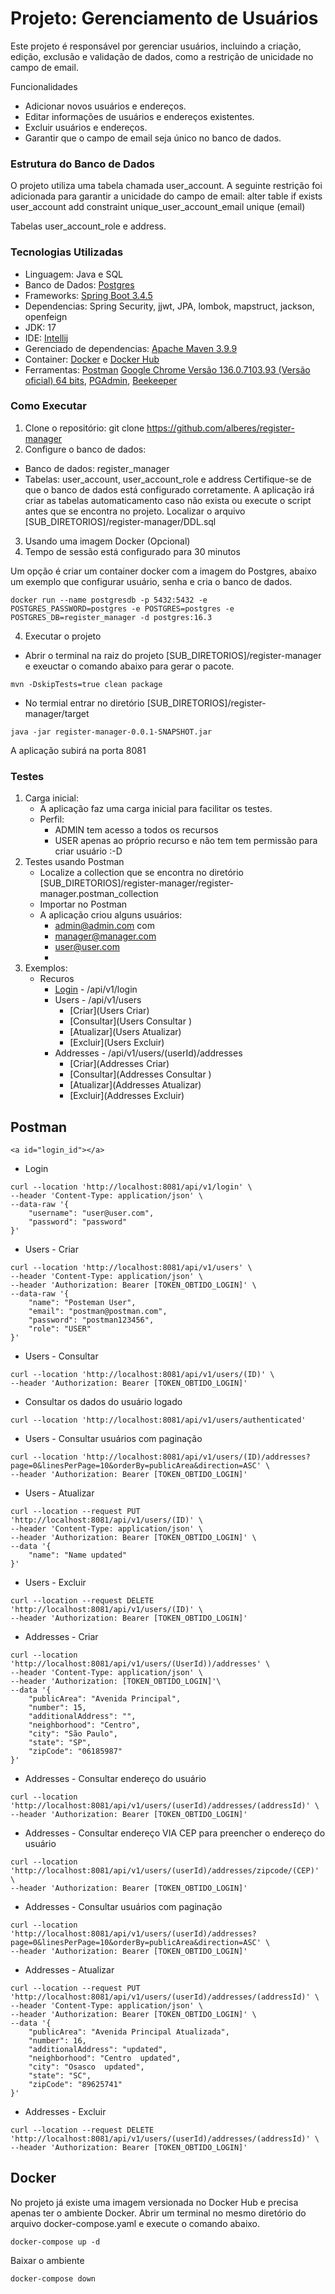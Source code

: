 # Projeto: Gerenciamento de Usuários
Este projeto é responsável por gerenciar usuários, incluindo a criação, edição, exclusão e validação de dados, como a restrição de unicidade no campo de email.

Funcionalidades
* Adicionar novos usuários e endereços.
* Editar informações de usuários e endereços existentes.
* Excluir usuários e endereços.
* Garantir que o campo de email seja único no banco de dados.

### Estrutura do Banco de Dados
O projeto utiliza uma tabela chamada user_account. A seguinte restrição foi adicionada para garantir a unicidade do campo de email:
alter table if exists user_account
add constraint unique_user_account_email unique (email)

Tabelas user_account_role e address.

### Tecnologias Utilizadas
* Linguagem: Java e SQL
* Banco de Dados: [Postgres](https://www.postgresql.org/)
* Frameworks: [Spring Boot 3.4.5](https://start.spring.io/)
* Dependencias: Spring Security, jjwt, JPA, lombok, mapstruct, jackson, openfeign
* JDK: 17
* IDE: [Intellij](https://www.jetbrains.com/idea/)
* Gerenciado de dependencias: [Apache Maven 3.9.9](https://maven.apache.org/)
* Container: [Docker](https://www.docker.com/) e [Docker Hub](https://hub.docker.com/)
* Ferramentas: [Postman](https://www.postman.com/) [Google Chrome
   Versão 136.0.7103.93 (Versão oficial) 64 bits](https://www.google.com/intl/pt-BR/chrome/), [PGAdmin](https://www.pgadmin.org/), [Beekeeper](https://www.beekeeperstudio.io/)

### Como Executar
1. Clone o repositório: git clone https://github.com/alberes/register-manager
2. Configure o banco de dados:
- Banco de dados: register_manager
- Tabelas: user_account, user_account_role e address
Certifique-se de que o banco de dados está configurado corretamente.
A aplicação irá criar as tabelas automaticamento caso não exista ou execute o script antes que se encontra no projeto.
Localizar o arquivo [SUB_DIRETORIOS]/register-manager/DDL.sql
3. Usando uma imagem Docker (Opcional)
4. Tempo de sessão está configurado para 30 minutos

 Um opção é criar um container docker com a imagem do Postgres, abaixo um exemplo que configurar usuário, senha e cria o banco de dados.
```
docker run --name postgresdb -p 5432:5432 -e POSTGRES_PASSWORD=postgres -e POSTGRES=postgres -e POSTGRES_DB=register_manager -d postgres:16.3
```
4. Executar o projeto
- Abrir o terminal na raiz do projeto [SUB_DIRETORIOS]/register-manager e exeuctar o comando abaixo para gerar o pacote.
```
mvn -DskipTests=true clean package
```
- No termial entrar no diretório [SUB_DIRETORIOS]/register-manager/target
```
java -jar register-manager-0.0.1-SNAPSHOT.jar
```
A aplicação subirá na porta 8081

### Testes
1. Carga inicial:
   - A aplicação faz uma carga inicial para facilitar os testes.
   - Perfil:
     - ADMIN tem acesso a todos os recursos
     - USER apenas ao próprio recurso e não tem tem permissão para criar usuário :-D
2. Testes usando Postman
    - Localize a collection que se encontra no diretório [SUB_DIRETORIOS]/register-manager/register-manager.postman_collection
    - Importar no Postman
    - A aplicação criou alguns usuários:
      - admin@admin.com com
      - manager@manager.com
      - user@user.com
      - 
3. Exemplos:
   - Recuros
     - [Login](#Login) - /api/v1/login
     - Users - /api/v1/users
       - [Criar](Users Criar)
       - [Consultar](Users Consultar )
       - [Atualizar](Users Atualizar)
       - [Excluir](Users Excluir)
     - Addresses - /api/v1/users/(userId)/addresses
        - [Criar](Addresses Criar)
        - [Consultar](Addresses Consultar )
        - [Atualizar](Addresses Atualizar)
        - [Excluir](Addresses Excluir)

## Postman
    <a id="login_id"></a>
   - Login
```
curl --location 'http://localhost:8081/api/v1/login' \
--header 'Content-Type: application/json' \
--data-raw '{
    "username": "user@user.com",
    "password": "password"
}'
```
   - Users - Criar
```
curl --location 'http://localhost:8081/api/v1/users' \
--header 'Content-Type: application/json' \
--header 'Authorization: Bearer [TOKEN_OBTIDO_LOGIN]' \
--data-raw '{
    "name": "Posteman User",
    "email": "postman@postman.com",
    "password": "postman123456",
    "role": "USER"
}'
```
   - Users - Consultar
```
curl --location 'http://localhost:8081/api/v1/users/(ID)' \
--header 'Authorization: Bearer [TOKEN_OBTIDO_LOGIN]'
```
  - Consultar os dados do usuário logado
```
curl --location 'http://localhost:8081/api/v1/users/authenticated'
```
   - Users - Consultar usuários com paginação
```
curl --location 'http://localhost:8081/api/v1/users/(ID)/addresses?page=0&linesPerPage=10&orderBy=publicArea&direction=ASC' \
--header 'Authorization: Bearer [TOKEN_OBTIDO_LOGIN]'
```
   - Users - Atualizar
```
curl --location --request PUT 'http://localhost:8081/api/v1/users/(ID)' \
--header 'Content-Type: application/json' \
--header 'Authorization: Bearer [TOKEN_OBTIDO_LOGIN]' \
--data '{
    "name": "Name updated"
}'
```
   - Users - Excluir
```
curl --location --request DELETE 'http://localhost:8081/api/v1/users/(ID)' \
--header 'Authorization: Bearer [TOKEN_OBTIDO_LOGIN]'
```
   - Addresses - Criar
```
curl --location 'http://localhost:8081/api/v1/users/(UserId))/addresses' \
--header 'Content-Type: application/json' \
--header 'Authorization: [TOKEN_OBTIDO_LOGIN]'\
--data '{
    "publicArea": "Avenida Principal",
    "number": 15,
    "additionalAddress": "",
    "neighborhood": "Centro",
    "city": "São Paulo",
    "state": "SP",
    "zipCode": "06185987"
}'
```
   - Addresses - Consultar endereço do usuário
```
curl --location 'http://localhost:8081/api/v1/users/(userId)/addresses/(addressId)' \
--header 'Authorization: Bearer [TOKEN_OBTIDO_LOGIN]'
```
- Addresses - Consultar endereço VIA CEP para preencher o endereço do usuário
```
curl --location 'http://localhost:8081/api/v1/users/(userId)/addresses/zipcode/(CEP)' \
--header 'Authorization: Bearer [TOKEN_OBTIDO_LOGIN]'
```
   - Addresses - Consultar usuários com paginação
```
curl --location 'http://localhost:8081/api/v1/users/(userId)/addresses?page=0&linesPerPage=10&orderBy=publicArea&direction=ASC' \
--header 'Authorization: Bearer [TOKEN_OBTIDO_LOGIN]'
```
   - Addresses - Atualizar
```
curl --location --request PUT 'http://localhost:8081/api/v1/users/(userId)/addresses/(addressId)' \
--header 'Content-Type: application/json' \
--header 'Authorization: Bearer [TOKEN_OBTIDO_LOGIN]' \
--data '{
    "publicArea": "Avenida Principal Atualizada",
    "number": 16,
    "additionalAddress": "updated",
    "neighborhood": "Centro  updated",
    "city": "Osasco  updated",
    "state": "SC",
    "zipCode": "89625741"
}'
```
   - Addresses - Excluir
```
curl --location --request DELETE 'http://localhost:8081/api/v1/users/(userId)/addresses/(addressId)' \
--header 'Authorization: Bearer [TOKEN_OBTIDO_LOGIN]'
```

## Docker
No projeto já existe uma imagem versionada no Docker Hub e precisa apenas ter o ambiente Docker.
Abrir um terminal no mesmo diretório do arquivo docker-compose.yaml e execute o comando abaixo.
```
docker-compose up -d
```
Baixar o ambiente
```
docker-compose down
```